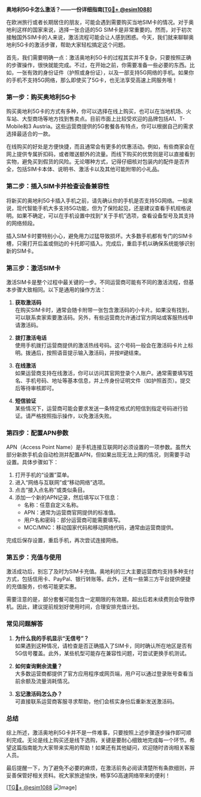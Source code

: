 **奥地利5G卡怎么激活？——一份详细指南[[TG💪+ @esim1088](https://t.me/s/esim1088)]**

在欧洲旅行或者长期居住的朋友，可能会遇到需要购买当地SIM卡的情况。对于奥地利这样的国家来说，选择一张合适的5G SIM卡是非常重要的。然而，对于初次接触国外SIM卡的人来说，激活流程可能会让人感到困惑。今天，我们就来聊聊奥地利5G卡的激活步骤，帮助大家轻松搞定这个问题。

首先，我们需要明确一点：激活奥地利5G卡的过程其实并不复杂，只要按照正确的步骤操作，很快就能完成。不过，在开始之前，你需要准备一些必要的东西。比如，一张有效的身份证件（护照或身份证），以及一部支持5G网络的手机。如果你的手机不支持5G网络，那么即使买了5G卡，也无法享受高速上网服务哦！

### **第一步：购买奥地利5G卡**

购买奥地利5G卡的方式有多种，你可以选择在线上购买，也可以在当地机场、火车站、大型商场等地方找到售卖点。目前市面上比较受欢迎的品牌包括A1、T-Mobile和3 Austria。这些运营商提供的5G套餐各有特点，你可以根据自己的需求选择最适合的一款。

在线购买的好处是方便快捷，而且通常会有更多的优惠活动。例如，有些商家会在网上提供专属折扣码，或者赠送额外的流量。而线下购买的优势则是可以直接看到实物，避免买到假货的风险。无论哪种方式，记得仔细核对包装内的配件是否齐全，包括SIM卡本体、说明书、激活卡以及其他可能附带的小礼品。

### **第二步：插入SIM卡并检查设备兼容性**

将新买的奥地利5G卡插入手机之前，请先确认你的手机是否支持5G网络。一般来说，现代智能手机大多支持5G功能，但为了保险起见，还是建议查看手机规格说明。如果不确定，可以在手机设置中找到“关于手机”选项，查看设备型号及其支持的网络频段。

插入SIM卡时要特别小心，避免用力过猛导致损坏。大多数手机都有专门的SIM卡槽，只需打开后盖或侧边的卡托即可插入。完成后，重启手机以确保系统能够识别新的SIM卡。

### **第三步：激活SIM卡**

激活SIM卡是整个过程中最关键的一步。不同运营商可能有不同的激活流程，但基本步骤大致相同。以下是通用的操作方法：

1. **获取激活码**  
   在购买SIM卡时，通常会随卡附带一张包含激活码的小卡片。如果没有找到，可以联系卖家索要激活码。另外，有些运营商允许通过官方网站或客服热线申请激活码。

2. **拨打激活电话**  
   使用手机拨打运营商提供的激活热线号码。这个号码一般会在激活码卡片上标明。拨通后，按照语音提示输入激活码，并按#键结束。

3. **在线激活**  
   如果运营商支持在线激活，你可以访问其官网登录个人账户。通常需要填写姓名、手机号码、地址等基本信息，并上传身份证明文件（如护照首页）。提交后等待审核即可。

4. **短信验证**  
   某些情况下，运营商可能会要求发送一条特定格式的短信到指定号码进行验证。请严格按照指示操作，以免激活失败。

### **第四步：配置APN参数**

APN（Access Point Name）是手机连接互联网时必须设置的一项参数。虽然大部分新款手机会自动检测并配置APN，但如果出现无法上网的情况，则需要手动设置。具体步骤如下：

1. 打开手机的“设置”菜单。
2. 进入“网络与互联网”或“移动网络”选项。
3. 点击“接入点名称”或类似条目。
4. 添加一个新的APN记录，然后填写以下信息：
   - 名称：任意自定义名称。
   - APN：通常为运营商官网提供的标准值。
   - 用户名和密码：部分运营商可能需要填写。
   - MCC/MNC：移动国家代码和移动网络代码，通常由运营商提供。

完成后保存设置，重启手机，再次尝试连接网络。

### **第五步：充值与使用**

激活成功后，别忘了及时为SIM卡充值。奥地利的三大主要运营商均支持多种支付方式，包括信用卡、PayPal、银行转账等。此外，还有一些第三方平台提供便捷的充值服务，价格可能更实惠。

需要注意的是，部分套餐可能包含一定期限的有效期，超出后若未续费则会导致停机。因此，建议提前规划好使用时间，合理安排充值计划。

### **常见问题解答**

1. **为什么我的手机显示“无信号”？**  
   如果遇到这种情况，请检查是否正确插入了SIM卡，同时确认所在地区是否有5G信号覆盖。此外，某些机型可能存在兼容性问题，可尝试更换手机测试。

2. **如何查询剩余流量？**  
   大多数运营商都提供了官方应用程序或网页端，用户可以通过登录账号查看当前余额及流量消耗情况。

3. **忘记激活码怎么办？**  
   可直接联系运营商客服寻求帮助，他们会核实身份后重新发送激活码。

### **总结**

综上所述，激活奥地利5G卡并不是一件难事，只要按照上述步骤逐步操作即可顺利完成。无论是线上购买还是线下选购，关键是要耐心细致地完成每一个环节。希望这篇指南能为大家带来实用的帮助！如果还有其他疑问，欢迎随时咨询相关客服人员。

最后提醒一下，为了避免不必要的麻烦，在激活前务必阅读清楚所有条款细则，并妥善保管好相关资料。祝大家旅途愉快，畅享5G高速网络带来的便利！

[[TG💪+ @esim1088](https://t.me/s/esim1088) ![Image](https://i.postimg.cc/4NQfJmqS/Snipaste-2025-05-13-00-14-12.png)]